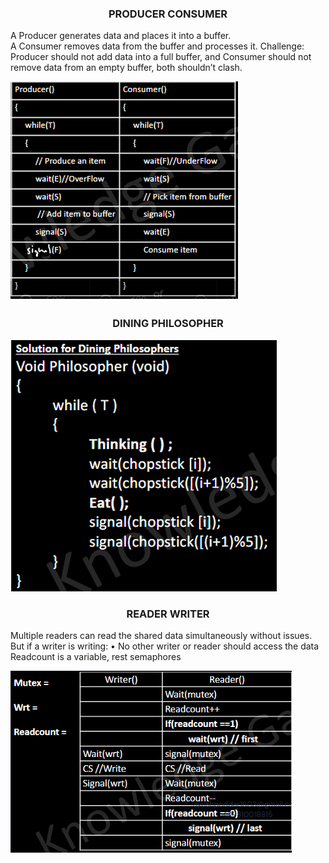 ### <center> PRODUCER CONSUMER 
A Producer generates data and places it into a 
buffer.  
A Consumer removes data from the buffer 
and processes it. 
Challenge:  
Producer should not add data into a full 
buffer, and Consumer should not remove 
data from an empty buffer, both shouldn’t 
clash.

![alt text](image-48.png)

### <center> DINING PHILOSOPHER
![alt text](image-47.png)

### <center> READER WRITER 
Multiple readers can read the shared data 
simultaneously without issues. 
But if a writer is writing: 
• No other writer or reader should access 
the data 
Readcount is a variable, rest semaphores

![alt text](image-49.png)